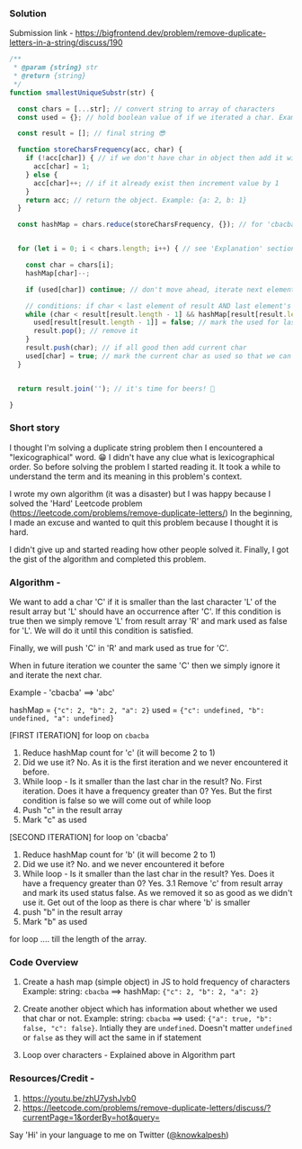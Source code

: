 ### Solution

Submission link - https://bigfrontend.dev/problem/remove-duplicate-letters-in-a-string/discuss/190


```js
/**
 * @param {string} str
 * @return {string}
 */
function smallestUniqueSubstr(str) {

  const chars = [...str]; // convert string to array of characters
  const used = {}; // hold boolean value of if we iterated a char. Example: {a: true, b: false}

  const result = []; // final string 😎

  function storeCharsFrequency(acc, char) {
    if (!acc[char]) { // if we don't have char in object then add it with frequency 1
      acc[char] = 1;
    } else {
      acc[char]++; // if it already exist then increment value by 1
    }
    return acc; // return the object. Example: {a: 2, b: 1}
  }

  const hashMap = chars.reduce(storeCharsFrequency, {}); // for 'cbacba' it will be {"c": 2, "b": 2, "a": 2}


  for (let i = 0; i < chars.length; i++) { // see 'Explanation' section 

    const char = chars[i];
    hashMap[char]--;

    if (used[char]) continue; // don't move ahead, iterate next element

    // conditions: if char < last element of result AND last element's of result has one or more occurrences in the string
    while (char < result[result.length - 1] && hashMap[result[result.length - 1]] > 0) {
      used[result[result.length - 1]] = false; // mark the used for last element of result as false (because we are removing it in next line)
      result.pop(); // remove it
    }
    result.push(char); // if all good then add current char
    used[char] = true; // mark the current char as used so that we can prevent going in while condition when we encounter used trued for that char
  }


  return result.join(''); // it's time for beers! 🍻

}

```

### Short story

I thought I'm solving a duplicate string problem then I encountered a "lexicographical" word. 😁
I didn't have any clue what is lexicographical order. So before solving the problem I started reading it. 
It took a while to understand the term and its meaning in this problem's context.

I wrote my own algorithm (it was a disaster) but I was happy because I solved the 'Hard' Leetcode problem (https://leetcode.com/problems/remove-duplicate-letters/)
In the beginning, I made an excuse and wanted to quit this problem because I thought it is hard. 

I didn't give up and started reading how other people solved it.
Finally, I got the gist of the algorithm and completed this problem. 


### Algorithm - 

We want to add a char 'C' if it is smaller than the last character 'L' of the result array but 'L' 
should have an occurrence after 'C'. If this condition is true then we simply remove 'L'
from result array 'R' and mark used as false for 'L'. We will do it until this condition is satisfied. 

Finally, we will push 'C' in 'R' and mark used as true for 'C'.

When in future iteration we counter the same 'C' then we simply ignore it and iterate the next char.

Example - 'cbacba' ==> 'abc'

hashMap = `{"c": 2, "b": 2, "a": 2}`
used = `{"c": undefined, "b": undefined, "a": undefined}`

[FIRST ITERATION] for loop on `cbacba`
  1. Reduce hashMap count for 'c' (it will become 2 to 1)
  2. Did we use it? No. As it is the first iteration and we never encountered it before.
  3. While loop - Is it smaller than the last char in the result? No. First iteration. Does it have a frequency greater than 0? Yes. But the first condition is false so we will come out of while loop
  4. Push "c" in the result array
  5. Mark "c" as used

[SECOND ITERATION]  for loop on 'cbacba'
  1. Reduce hashMap count for 'b' (it will become 2 to 1)
  2. Did we use it? No. and we never encountered it before
  3. While loop - Is it smaller than the last char in the result? Yes. Does it have a frequency greater than 0? Yes. 
     3.1 Remove 'c' from result array and mark its used status false. As we removed it so as good as we didn't use it. Get out of the loop as there is char where 'b' is smaller
  4. push "b" in the result array
  5. Mark "b" as used

for loop .... till the length of the array.


### Code Overview

1. Create a hash map (simple object) in JS to hold frequency of characters
Example: 
string: `cbacba` ==> hashMap: `{"c": 2, "b": 2, "a": 2}`

2. Create another object which has information about whether we used that char or not.
Example: 
string: `cbacba` ==> used: `{"a": true, "b": false, "c": false}`. Intially they are `undefined`.
Doesn't matter `undefined` or `false` as they will act the same in if statement

3. Loop over characters - Explained above in Algorithm part


### Resources/Credit - 
1. https://youtu.be/zhU7yshJvb0
2. https://leetcode.com/problems/remove-duplicate-letters/discuss/?currentPage=1&orderBy=hot&query=


Say 'Hi' in your language to me on Twitter ([@knowkalpesh](https://twitter.com/knowkalpesh))
